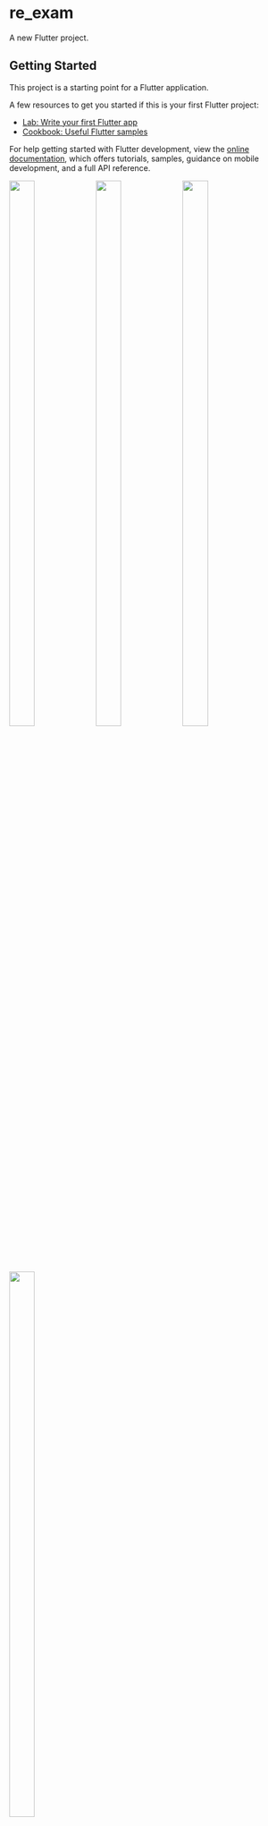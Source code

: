 # re_exam

A new Flutter project.

## Getting Started

This project is a starting point for a Flutter application.

A few resources to get you started if this is your first Flutter project:

- [Lab: Write your first Flutter app](https://docs.flutter.dev/get-started/codelab)
- [Cookbook: Useful Flutter samples](https://docs.flutter.dev/cookbook)

For help getting started with Flutter development, view the
[online documentation](https://docs.flutter.dev/), which offers tutorials,
samples, guidance on mobile development, and a full API reference.
<p>
  <img src="https://github.com/userravina/re_exam/assets/120082785/81bc1725-fa25-4a71-8bd8-834980bb89b4" height="50%" width="30%">
  <img src="https://github.com/userravina/re_exam/assets/120082785/3938dad3-351a-4d43-99ee-a07457df9043"  height="50%" width="30%">
  <img src="https://github.com/userravina/re_exam/assets/120082785/5c989356-429c-42cb-af53-b846c047d09f" height="50%" width="30%">
  <img src="https://github.com/userravina/re_exam/assets/120082785/f047ff5f-f02b-4762-9b23-c0c8345ea5d2"  height="50%" width="30%">
</p>

import 'package:flutter/material.dart';
import 'package:get/get.dart';
import 'package:intl/intl.dart';
import 'package:sizer/sizer.dart';

import '../../../controller/calculator_controller.dart';

class Age_Calcu_Screen extends StatefulWidget {
  const Age_Calcu_Screen({Key? key}) : super(key: key); // Fixed the syntax for the constructor

  @override
  State<Age_Calcu_Screen> createState() => _Age_Calcu_ScreenState();
}

class _Age_Calcu_ScreenState extends State<Age_Calcu_Screen> {
  Calculator_Controller controller = Get.find();
  DateTime? _selectedDate;
  DateTime? _currentDate;
  String _age = '';
  String _daysUntilNextBirthday = '';

  @override
  Widget build(BuildContext context) {
    return SafeArea(
      child: Scaffold(
        appBar: AppBar(
          leading: InkWell(
            onTap: () {
              Get.back();
            },
            child: Icon(Icons.arrow_back_ios_new),
          ),
          centerTitle: true,
          title: Text(
            "Age Calculator",
            style: TextStyle(
              color: controller.dark.value ? Colors.white : Colors.black,
              fontWeight: FontWeight.w500,
              fontSize: 18,
            ),
          ),
          actions: [
            InkWell(
              onTap: () {},
              child: Image.asset(
                "assets/images/tools/setting.png",
                color: controller.dark.value ? Colors.white : Colors.black,
              ),
            ),
            SizedBox(
              width: 3.w,
            ),
          ],
        ),
        body: Padding(
          padding: const EdgeInsets.all(10),
          child: Column(
            children: [
              // Date of Birth
              Row(
                children: [
                  SizedBox(
                    width: 1.w,
                  ),
                  Text(
                    "Date of Birth",
                    style: TextStyle(
                      color: controller.dark.value ? Colors.white : Colors.black,
                      fontSize: 15,
                    ),
                  ),
                ],
              ),
              SizedBox(
                height: 2.h,
              ),
              InkWell(
                onTap: () => _selectDate(context),
                child: SizedBox(
                  height: 6.77.h,
                  child: TextField(
                    enabled: false,
                    keyboardType: TextInputType.number,
                    decoration: InputDecoration(
                      border: OutlineInputBorder(
                        borderRadius: BorderRadius.circular(10.0),
                        borderSide: BorderSide(color: Colors.yellow),
                      ),
                      focusedBorder: OutlineInputBorder(
                        borderRadius: BorderRadius.circular(10.0),
                        borderSide: BorderSide(
                          color: controller.dark.value ? Colors.grey.shade200 : Colors.black,
                        ),
                      ),
                      hintText: _selectedDate == null
                          ? 'Select Date Of Birth'
                          : DateFormat('dd-MM-yyyy').format(_selectedDate!),
                      suffixIcon: Icon(Icons.date_range),
                    ),
                  ),
                ),
              ),
              SizedBox(
                height: 2.h,
              ),
              // Age at the Date of
              Row(
                children: [
                  SizedBox(
                    width: 1.w,
                  ),
                  Text(
                    "Age at the Date of",
                    style: TextStyle(
                      color: controller.dark.value ? Colors.white : Colors.black,
                      fontSize: 15,
                    ),
                  ),
                ],
              ),
              SizedBox(
                height: 2.h,
              ),
              InkWell(
                onTap: () => _selectCurrentDate(context),
                child: SizedBox(
                  height: 6.77.h,
                  child: TextField(
                    enabled: false,
                    keyboardType: TextInputType.number,
                    decoration: InputDecoration(
                      border: OutlineInputBorder(
                        borderRadius: BorderRadius.circular(10.0),
                        borderSide: BorderSide(color: Colors.grey),
                      ),
                      focusedBorder: OutlineInputBorder(
                        borderRadius: BorderRadius.circular(10.0),
                        borderSide: BorderSide(
                          color: controller.dark.value ? Colors.grey.shade200 : Colors.black,
                        ),
                      ),
                      hintText: _currentDate == null
                          ? 'Select Current Date'
                          : DateFormat('dd-MM-yyyy').format(_currentDate!),
                      suffixIcon: Icon(Icons.date_range),
                    ),
                  ),
                ),
              ),
              SizedBox(
                height: 3.h,
              ),
              // Clear and Calculate Buttons
              Row(
                children: [
                  Expanded(
                    child: InkWell(
                      onTap: () {
                        setState(() {
                          _selectedDate = null;
                          _currentDate = null;
                          _age = '';
                          controller.ageresult.value = false;
                        });
                      },
                      child: Container(
                        height: 6.h,
                        width: 20.w,
                        decoration: BoxDecoration(
                          color: controller.dark.value ? Color(0xff202C35) : Colors.black,
                          borderRadius: BorderRadius.circular(10),
                        ),
                        child: Center(
                          child: Text(
                            "Clear",
                            style: TextStyle(
                              color: Colors.white,
                              fontSize: 15,
                              fontWeight: FontWeight.w500,
                            ),
                          ),
                        ),
                      ),
                    ),
                  ),
                  SizedBox(
                    width: 2.w,
                  ),
                  Expanded(
                    child: InkWell(
                      onTap: () {
                        if (_selectedDate != null && _currentDate != null) {
                          _calculateAge(_selectedDate!, _currentDate!);
                        } else {
                          // Show error or prompt to select dates
                        }
                        controller.ageresult.value = true;
                      },
                      child: Container(
                        height: 6.h,
                        width: 20.w,
                        decoration: BoxDecoration(
                          color: Color(0xff4777E3),
                          borderRadius: BorderRadius.circular(10),
                        ),
                        child: Center(
                          child: Text(
                            "Calculate",
                            style: TextStyle(
                              color: Colors.white,
                              fontSize: 15,
                              fontWeight: FontWeight.w500,
                            ),
                          ),
                        ),
                      ),
                    ),
                  ),
                  SizedBox(
                    width: 1.w,
                  )
                ],
              ),
              SizedBox(
                height: 2.5.h,
              ),
              // Result Section
              Obx(
                    () => controller.ageresult.value
                    ? Column(
                  children: [
                    Container(
                      height: 41.h,
                      decoration: BoxDecoration(
                        borderRadius: BorderRadius.circular(10),
                        border: Border.all(
                          width: 0.7,
                          color: controller.dark.value ? Colors.grey.shade600 : Colors.grey.shade300,
                        ),
                      ),
                      child: Column(
                        children: [
                          // Result Header
                          Container(
                            height: 6.h,
                            decoration: BoxDecoration(
                              borderRadius: BorderRadius.only(
                                topLeft: Radius.circular(10),
                                topRight: Radius.circular(10),
                              ),
                              color: controller.dark.value ? Color(0xff1C242C) : Colors.grey.shade300,
                            ),
                            child: Row(
                              children: [
                                SizedBox(
                                  width: 3.w,
                                ),
                                Text(
                                  "Result",
                                  style: TextStyle(fontSize: 17),
                                )
                              ],
                            ),
                          ),
                          SizedBox(
                            height: 2.h,
                          ),
                          // Born on
                          Row(
                            children: [
                              SizedBox(width: 3.w,),
                              Text("Born on:", style: TextStyle(fontWeight: FontWeight.w500),),
                              SizedBox(width: 5.w,),
                              Text("${_selectedDate != null ? DateFormat('dd-MM-yyyy').format(_selectedDate!) : ''}"),
                            ],
                          ),
                          SizedBox(height: 1.h,),
                          // Age
                          Row(
                            children: [
                              SizedBox(width: 3.w,),
                              Text("Age on", style: TextStyle(fontWeight: FontWeight.w500),),
                              SizedBox(width: 5.w,),
                              Text("$_age"),
                            ],
                          ),
                          SizedBox(
                            height: 1.5.h,
                          ),
                          // Divider
                          Container(
                            height: 1,
                            width: 90.w,
                            decoration: BoxDecoration(
                              color: controller.dark.value ? Colors.grey.shade600 : Colors.grey.shade300,
                              borderRadius: BorderRadius.circular(10),
                            ),
                          ),
                          SizedBox(
                            height: 2.h,
                          ),
                          Text("Your Current Age"),
                          SizedBox(
                            height: 2.h,
                          ),
                          // Current Age: Years, Months, Days
                          Row(
                            mainAxisAlignment: MainAxisAlignment.center,
                            children: [
                              Spacer(),
                              // Years
                              Column(
                                mainAxisAlignment: MainAxisAlignment.center,
                                children: [
                                  Text(
                                    "${_age}",
                                    style: TextStyle(
                                      color: Colors.black,
                                      fontSize: 16,
                                      letterSpacing: 0.2,
                                      fontWeight: FontWeight.w400,
                                    ),
                                  ),
                                  Text(
                                    "YEARS",
                                    style: TextStyle(
                                      color: Colors.grey.shade500,
                                      fontSize: 12,
                                      letterSpacing: 0.2,
                                      fontWeight: FontWeight.w500,
                                    ),
                                  ),
                                ],
                              ),
                              Spacer(),
                              // Months
                              Column(
                                mainAxisAlignment: MainAxisAlignment.center,
                                children: [
                                  Text(
                                    "${_calculateMonths(_selectedDate!, _currentDate!)}",
                                    style: TextStyle(
                                      color: Colors.black,
                                      fontSize: 16,
                                      letterSpacing: 0.2,
                                      fontWeight: FontWeight.w400,
                                    ),
                                  ),
                                  Text(
                                    "MONTHS",
                                    style: TextStyle(
                                      color: Colors.grey.shade500,
                                      fontSize: 12,
                                      letterSpacing: 0.2,
                                      fontWeight: FontWeight.w500,
                                    ),
                                  ),
                                ],
                              ),
                              Spacer(),
                              // Days
                              Column(
                                mainAxisAlignment: MainAxisAlignment.center,
                                children: [
                                  Text(
                                    "${_calculateDays(_selectedDate!, _currentDate!)}",
                                    style: TextStyle(
                                      color: Colors.black,
                                      fontSize: 16,
                                      letterSpacing: 0.2,
                                      fontWeight: FontWeight.w400,
                                    ),
                                  ),
                                  Text(
                                    "DAYS",
                                    style: TextStyle(
                                      color: Colors.grey.shade500,
                                      fontSize: 12,
                                      letterSpacing: 0.2,
                                      fontWeight: FontWeight.w500,
                                    ),
                                  ),
                                ],
                              ),
                              Spacer(),
                            ],
                          ),
                          SizedBox(
                            height: 1.5.h,
                          ),
                          // Divider
                          Container(
                            height: 1,
                            width: 90.w,
                            decoration: BoxDecoration(
                              color: controller.dark.value ? Colors.grey.shade600 : Colors.grey.shade300,
                              borderRadius: BorderRadius.circular(10),
                            ),
                          ),
                          SizedBox(
                            height: 2.h,
                          ),
                          Text("Your Next Birthday days"),
                          SizedBox(
                            height: 1.h,
                          ),
                          // Days Until Next Birthday
                          Row(
                            mainAxisAlignment: MainAxisAlignment.center,
                            children: [
                              Text(
                                "${_daysUntilNextBirthday}",
                                style: TextStyle(
                                  color: Colors.blue,
                                  fontSize: 16,
                                  letterSpacing: 0.2,
                                  fontWeight: FontWeight.w400,
                                ),
                              ),
                              SizedBox(width: 2.w,),
                              Text(
                                "Days",
                                style: TextStyle(
                                  color: Colors.grey.shade500,
                                  fontSize: 12,
                                  letterSpacing: 0.2,
                                  fontWeight: FontWeight.w500,
                                ),
                              )
                            ],
                          )
                        ],
                      ),
                    ),
                  ],
                )
                    : Column(children: []),
              ),
            ],
          ),
        ),
      ),
    );
  }

  Future<void> _selectDate(BuildContext context) async {
    final DateTime? picked = await showDatePicker(
      context: context,
      initialDate: DateTime.now(),
      firstDate: DateTime(1900),
      lastDate: DateTime.now(),
    );
    if (picked != null && picked != _selectedDate) {
      setState(() {
        _selectedDate = picked;
      });
    }
  }

  Future<void> _selectCurrentDate(BuildContext context) async {
    final DateTime? picked = await showDatePicker(
      context: context,
      initialDate: DateTime.now(),
      firstDate: DateTime(1900),
      lastDate: DateTime.now(),
    );
    if (picked != null && picked != _currentDate) {
      setState(() {
        _currentDate = picked;
      });
    }
  }

  void _calculateAge(DateTime birthDate, DateTime currentDate) {
    // Calculate age
    final int years = currentDate.year - birthDate.year;
    final int months = currentDate.month - birthDate.month;
    final int days = currentDate.day - birthDate.day;

    // Adjust age if birth date hasn't occurred yet this year
    if (months < 0 || (months == 0 && days < 0)) {
      setState(() {
        _age = '${years - 1} years';
      });
    } else {
      setState(() {
        _age = '$years years';
      });
    }

    // Calculate next birthday date
    DateTime nextBirthday = DateTime(currentDate.year, birthDate.month, birthDate.day);
    if (nextBirthday.isBefore(currentDate)) {
      nextBirthday = DateTime(currentDate.year + 1, birthDate.month, birthDate.day);
    }

    // Calculate days until next birthday
    final daysUntilNextBirthday = nextBirthday.difference(currentDate).inDays;

    // Update UI with current age and days until next birthday
    setState(() {
      _daysUntilNextBirthday = daysUntilNextBirthday.toString();
    });
  }

  int _calculateMonths(DateTime birthDate, DateTime currentDate) {
    int years = currentDate.year - birthDate.year;
    int months = currentDate.month - birthDate.month;
    int days = currentDate.day - birthDate.day;

    if (months < 0 || (months == 0 && days < 0)) {
      years--;
      months = 12 - birthDate.month + currentDate.month;
    } else {
      months = currentDate.month - birthDate.month;
    }

    return months;
  }

  int _calculateDays(DateTime birthDate, DateTime currentDate) {
    int years = currentDate.year - birthDate.year;
    int months = currentDate.month - birthDate.month;
    int days = currentDate.day - birthDate.day;

    if (months < 0 || (months == 0 && days < 0)) {
      years--;
      months = 12 - birthDate.month + currentDate.month;
      days = 31 - birthDate.day + currentDate.day; // Assuming all months have 31 days
    } else {
      days = currentDate.day - birthDate.day;
    }

    return days;
  }
}

import 'package:flutter/cupertino.dart';
import 'package:flutter/material.dart';
import 'package:flutter/widgets.dart';
import 'package:get/get.dart';
import 'package:get/get_core/src/get_main.dart';
import 'package:sizer/sizer.dart';

import '../../../controller/calculator_controller.dart';

class MoneyCashCounter extends StatefulWidget {
  @override
  _MoneyCashCounterState createState() => _MoneyCashCounterState();
}

class _MoneyCashCounterState extends State<MoneyCashCounter> {
  Calculator_Controller controller = Get.find();
  int total = 0;

  void calculateTotal() {
    int newTotal = 0;
    controller.notes.forEach((denomination, count) {
      newTotal += denomination * count;
    });
    setState(() {
      total = newTotal;
    });
  }

  @override
  Widget build(BuildContext context) {
    Calculator_Controller controller = Get.find();
    return Scaffold(
      appBar: AppBar(
        leading: InkWell(
            onTap: () {
              Get.back();
            },
            child: Icon(Icons.arrow_back_ios_new)),
        centerTitle: true,
        title: Text(
          "Money Cash Counter",
          style: TextStyle(
            color: controller.dark.value ? Colors.white : Colors.black,
            fontWeight: FontWeight.w500,
            fontSize: 18,
          ),
        ),
        actions: [
          InkWell(
            onTap: () {
              setState(() {
                controller.notes.forEach((denomination, _) {
                  print(controller.notes[denomination]);
                  controller.notes[denomination] = 0;
                });

                // Reset the total to zero
                total = 0;
              });
            },
            child: Image.asset(
              "assets/images/tools/moneyreset.png",
              color: controller.dark.value ? Colors.white : Colors.black,
            ),
          ),
          SizedBox(
            width: 3.w,
          ),
        ],
      ),
      body: Padding(
        padding: const EdgeInsets.all(16.0),
        child: SingleChildScrollView(scrollDirection: Axis.vertical,
          child: Column(
            crossAxisAlignment: CrossAxisAlignment.start,
            children: [
              Container(
                height: 8.5.h,
                decoration: BoxDecoration(
                  color: Colors.blue,
                  borderRadius: BorderRadius.circular(10),
                ),
                child: Row(
                  children: [
                    SizedBox(
                      width: 3.w,
                    ),
                    Image.asset("assets/images/tools/moneyicon.png"),
                    SizedBox(width: 3.w,),
                    Column(crossAxisAlignment: CrossAxisAlignment.start,mainAxisAlignment: MainAxisAlignment.center,children: [
                      Row(
                        children: [
                          Text("Notes Total:",style: TextStyle(color: Colors.white),),
                          SizedBox(width: 5.w,),
                          Text("80",style: TextStyle(color: Colors.white),),
                        ],
                      ),
                      Row(
                        children: [
                          Text("Grand Total:",style: TextStyle(color: Colors.white),),
                          SizedBox(width: 5.w,),
                          Text("${total}",style: TextStyle(color: Colors.white),),
                        ],
                      ),

                    ],)
                  ],
                ),
              ),
              SizedBox(height: 20),
              Container(
                height: 71.h,
                decoration: BoxDecoration(
                  borderRadius: BorderRadius.circular(10),
                  border: Border.all(
                      width: 0.7,
                      color: controller.dark.value
                          ? Colors.grey.shade600
                          : Colors.grey.shade300),
                ),
                child: Column(children: [
                  Container(
                    height: 6.h,
                    decoration: BoxDecoration(
                        borderRadius: BorderRadius.only(
                            topLeft: Radius.circular(10),
                            topRight:
                            Radius.circular(10)),
                        color: controller.dark.value
                            ? Color(0xff1C242C)
                            : Colors.grey.shade300),
                    child: Row(
                      children: [
                        SizedBox(
                          width: 4.w,
                        ),
                        Text(
                          "(₹) Notes",
                          style: TextStyle(fontSize: 16),
                        ),
                        Spacer(),
                        Text(
                          "Pcs",
                          style: TextStyle(fontSize: 16),
                        ),
                        Spacer(),
                        Spacer(),

                        Text(
                          "Total",
                          style: TextStyle(fontSize: 16),
                        ),
                        SizedBox(
                          width: 4.w,
                        ),
                      ],
                    ),
                  ),
                  Expanded(
                    child: ListView.builder(
                      itemCount: controller.notes.length,
                      itemBuilder: (context, index) {
                        int denomination = controller.notes.keys.elementAt(index);
                        return Container(

                          child: Column(
                            children: [
                              SizedBox(
                                height: 5.w,
                              ),
                              Container(
                                width: Get.width,
                                child: Row(
                                  children: [
                                    Expanded(flex: 2,child: Align(
                                        alignment: Alignment.centerRight,

                                        child: Text('$denomination'))),
                                    Expanded(flex: 1,child: Center(child: Text("x"))),
                                    Expanded(flex: 3,
                                      child: SizedBox(
                                        height: 4.h,
                                        width: 25.w,
                                        child: Center(
                                          child: TextField(
                                            style: TextStyle(fontSize: 12),
                                            cursorHeight: 2.h,
                                            keyboardType: TextInputType.number,
                                            controller: TextEditingController(text: controller.notes[denomination] == 0 ? '' : controller.notes[denomination].toString()),
                                            onChanged: (value) {
                                              setState(() {
                                                controller.notes[denomination] = int.tryParse(value) ?? 0 ;
                                                if (controller.notes[denomination] == 0) {
                                                  value = ''; // Clear the text field if the value is 0
                                                }
                                                calculateTotal();
                                              });
                                            },
                                            decoration: InputDecoration(
                                              border: OutlineInputBorder(
                                                borderRadius: BorderRadius.circular(10.0),
                                                borderSide:  const BorderSide(color: Colors.grey),
                                              ),
                                              focusedBorder: OutlineInputBorder(
                                                borderRadius: BorderRadius.circular(10.0),
                                                borderSide: BorderSide(
                                                  color: controller.dark.value
                                                      ? Colors.grey.shade200
                                                      : Colors.black,
                                                ),
                                              ),
                                            ),
                                          ),
                                        ),
                                      ),
                                    ),

                                    Expanded(flex: 1,child: Center(child: Text("="))),
                                    Expanded(flex: 3,child: Center(child: Text("${controller.notes[denomination]! * denomination}"))),
                                  ],
                                ),
                              ),
                            ],
                          ),
                        );
                      },
                    ),
                  ),
                ],),
              ),
            ],
          ),
        ),
      ),
    );
  }
}
   
